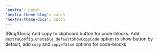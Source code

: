 ```yaml
---
'nextra': patch
'nextra-theme-blog': patch
'nextra-theme-docs': patch
---
```


[Blog/Docs] Add copy to clipboard button for code-blocks. Add `NextraConfig.unstable_defaultShowCopyCode` option to show button by default, add `copy` and `copy=false` options for code-blocks
